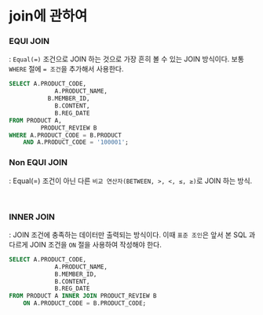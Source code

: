 # join에 관하여

### EQUI JOIN

: `Equal(=)` 조건으로 JOIN 하는 것으로 가장 흔히 볼 수 있는 JOIN 방식이다. 보통 `WHERE` 절에 `= 조건`을 추가해서 사용한다.

```sql
SELECT A.PRODUCT_CODE,
			 A.PRODUCT_NAME,
		   B.MEMBER_ID,
			 B.CONTENT,
			 B.REG_DATE
FROM PRODUCT A,
		 PRODUCT_REVIEW B
WHERE A.PRODUCT_CODE = B.PRODUCT
	AND A.PRODUCT_CODE = '100001'; 
```

### Non EQUI JOIN

: Equal(=) 조건이 아닌 다른 `비교 연산자(BETWEEN, >, <, ≤, ≥)`로 JOIN 하는 방식.

<br>

### **INNER JOIN**

: JOIN 조건에 충족하는 데이터만 출력되는 방식이다. 이때 `표준 조인`은 앞서 본 SQL 과 다르게 JOIN 조건을 `ON` 절을 사용하여 작성해야 한다.

```sql
SELECT A.PRODUCT_CODE,
			 A.PRODUCT_NAME,
			 B.MEMBER_ID,
			 B.CONTENT,
			 B.REG_DATE
FROM PRODUCT A INNER JOIN PRODUCT_REVIEW B
	ON A.PRODUCT_CODE = B.PRODUCT_CODE;
```
